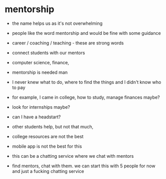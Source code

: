 # mentorship

* the name helps us as it's not overwhelming
* people like the word mentorship and would be fine with some guidance
* career / coaching / teaching - these are strong words

* connect students with our mentors
* computer science, finance, 

* mentorship is needed man
* I never knew what to do, where to find the things and I didn't know who to pay
* for example, I came in college, how to study, manage finances maybe?
* look for internships maybe?
* can I have a headstart?
* other students help, but not that much, 
* college resources are not the best

* mobile app is not the best for this
* this can be a chatting service where we chat with mentors
* find mentors, chat with them. we can start this with 5 people for now and just a fucking chatting service
